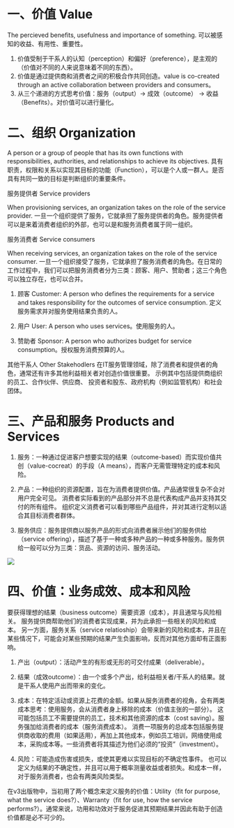 # 一、价值 Value

The percieved benefits, usefulness and importance of something.
可以被感知的收益、有用性、重要性。

1. 价值受制于干系人的认知（perception）和偏好（preference），是主观的（价值对不同的人来说意味着不同的东西）。
2. 价值是通过提供商和消费者之间的积极合作共同创造。value is co-created through an active collaboration between providers and consumers。
3. 从三个递进的方式思考价值：服务（output）-> 成效（outcome） -> 收益（Benefits）。对价值可以进行量化。

# 二、组织 Organization
A person or a group of people that has its own functions with responsibilities, authorities, and relationships to achieve its objectives.
具有职责，权限和关系以实现其目标的功能（Function），可以是个人或一群人。是否具有共同一致的目标是判断组织的重要条件。

服务提供者 Service providers

When provisioning services, an organization takes on the role of the service provider.
一旦一个组织提供了服务，它就承担了服务提供者的角色。服务提供者可以是来着消费者组织的外部，也可以是和服务消费者属于同一组织。

服务消费者 Service consumers

When receiving services, an organization takes on the role of the service consumer.
一旦一个组织接受了服务，它就承担了服务消费者的角色。在日常的工作过程中，我们可以把服务消费者分为三类：顾客、用户、赞助者；这三个角色可以独立存在，也可以合并。
  
1. 顾客 Customer: A person who defines the requirements for a service and takes responsibility for the outcomes of service consumption. 定义服务需求并对服务使用结果负责的人。
  
2. 用户 User: A person who uses services。使用服务的人。
  
3. 赞助者 Sponsor: A person who authorizes budget for service consumption。授权服务消费预算的人。
  
其他干系人 Other Stakehodlers
在IT服务管理领域，除了消费者和提供者的角色，通常还有许多其他利益相关者对创造价值很重要。 示例其中包括提供商组织的员工、合作伙伴、供应商、
投资者和股东、政府机构（例如监管机构）和社会团体。

# 三、产品和服务 Products and Services

1. 服务：一种通过促进客户想要实现的结果（outcome-based）而实现价值共创（value-cocreat）的手段（A means），而客户无需管理特定的成本和风险。

2. 产品：一种组织的资源配置，旨在为消费者提供价值。产品通常很复杂不会对用户完全可见。 消费者实际看到的产品部分并不总是代表构成产品并支持其交付的所有组件。 组织定义消费者可以看到哪些产品组件，并对其进行定制以适合其目标消费者群体。

3. 服务供应：服务提供商以服务产品的形式向消费者展示他们的服务供给（service offering），描述了基于一种或多种产品的一种或多种服务。服务供给一般可以分为三类：货品、资源的访问、服务活动。

![](https://github.com/jiangxianlou/ITIL4/blob/master/Flash%20Card%20for%20ITIL4/Service%20offering.jpg?raw=ture)

# 四、价值：业务成效、成本和风险

要获得理想的结果（business outcome）需要资源（成本），并且通常与风险相关。 服务提供商帮助他们的消费者实现成果，并为此承担一些相关的风险和成本。 另一方面，服务关系（service relatioship）会带来新的风险和成本，并且在某些情况下，可能会对某些预期的结果产生负面影响，反而对其他方面却有正面影响。

1. 产出（output）：活动产生的有形或无形的可交付成果（deliverable）。

2. 结果（成效outcome）：由一个或多个产出，给利益相关者/干系人的结果。就是干系人使用产出而带来的变化。

3. 成本：在特定活动或资源上花费的金额。如果从服务消费者的视角，会有两类成本思考：使用服务，会从消费者身上移除的成本（价值主张的一部分）。 这可能包括员工不需要提供的员工，技术和其他资源的成本（cost saving）。服务强加给消费者的成本（服务消费成本）。 消费一项服务的总成本包括服务提供商收取的费用（如果适用），再加上其他成本，例如员工培训，网络使用成本，采购成本等。一些消费者将其描述为他们必须的“投资”（investment）。

4. 风险：可能造成伤害或损失，或使其更难以实现目标的不确定性事件。 也可以定义为结果的不确定性，并且可以用于概率测量收益或者损失。和成本一样，对于服务消费者，也会有两类风险类型。

在v3出版物中，当初用了两个概念来定义服务的价值：Utility（fit for purpose, what the service does?）、Warranty（fit for use, how the service performs?）。通常来说，功用和功效对于服务促进其预期结果并因此有助于创造价值都是必不可少的。

